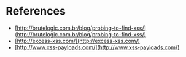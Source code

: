 # References

* [http://brutelogic.com.br/blog/probing-to-find-xss/](http://brutelogic.com.br/blog/probing-to-find-xss/)
* [http://excess-xss.com/](http://excess-xss.com/)
* [http://www.xss-payloads.com/](http://www.xss-payloads.com/)

